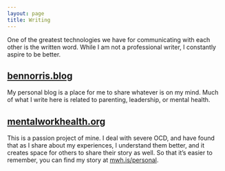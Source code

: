 ```yaml
---
layout: page
title: Writing
---
```


One of the greatest technologies we have for communicating with each other is the written word. While I am not a professional writer, I constantly aspire to be better.

## [bennorris.blog](https://bennorris.blog)

My personal blog is a place for me to share whatever is on my mind. Much of what I write here is related to parenting, leadership, or mental health.


## [mentalworkhealth.org](https://mentalworkhealth.org)

This is a passion project of mine. I deal with severe OCD, and have found that as I share about my experiences, I understand them better, and it creates space for others to share their story as well. So that it’s easier to remember, you can find my story at [mwh.is/personal](http://mwh.is/personal).